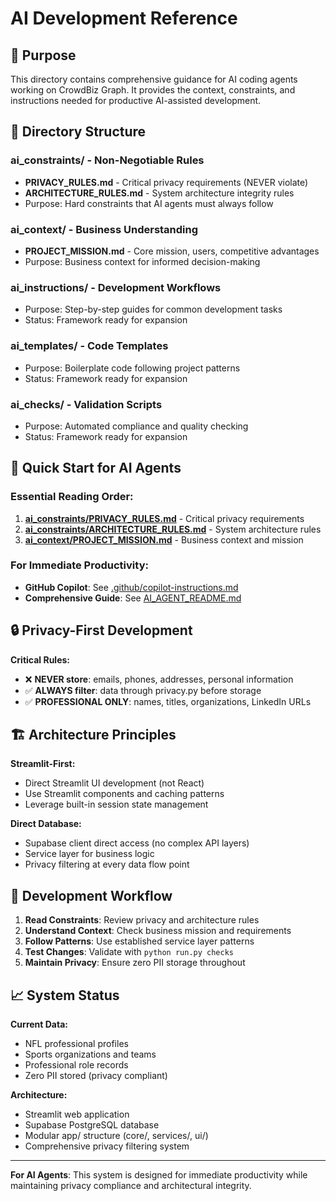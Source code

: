 # AI Development Reference

## 🎯 Purpose
This directory contains comprehensive guidance for AI coding agents working on CrowdBiz Graph. It provides the context, constraints, and instructions needed for productive AI-assisted development.

## 📁 Directory Structure

### **ai_constraints/** - Non-Negotiable Rules
- **PRIVACY_RULES.md** - Critical privacy requirements (NEVER violate)
- **ARCHITECTURE_RULES.md** - System architecture integrity rules
- Purpose: Hard constraints that AI agents must always follow

### **ai_context/** - Business Understanding  
- **PROJECT_MISSION.md** - Core mission, users, competitive advantages
- Purpose: Business context for informed decision-making

### **ai_instructions/** - Development Workflows
- Purpose: Step-by-step guides for common development tasks
- Status: Framework ready for expansion

### **ai_templates/** - Code Templates
- Purpose: Boilerplate code following project patterns  
- Status: Framework ready for expansion

### **ai_checks/** - Validation Scripts
- Purpose: Automated compliance and quality checking
- Status: Framework ready for expansion

## 🚀 Quick Start for AI Agents

### **Essential Reading Order:**
1. **[ai_constraints/PRIVACY_RULES.md](ai_constraints/PRIVACY_RULES.md)** - Critical privacy requirements
2. **[ai_constraints/ARCHITECTURE_RULES.md](ai_constraints/ARCHITECTURE_RULES.md)** - System architecture rules
3. **[ai_context/PROJECT_MISSION.md](ai_context/PROJECT_MISSION.md)** - Business context and mission

### **For Immediate Productivity:**
- **GitHub Copilot**: See [.github/copilot-instructions.md](../.github/copilot-instructions.md)
- **Comprehensive Guide**: See [AI_AGENT_README.md](../AI_AGENT_README.md)

## 🔒 Privacy-First Development

**Critical Rules:**
- ❌ **NEVER store**: emails, phones, addresses, personal information
- ✅ **ALWAYS filter**: data through privacy.py before storage  
- ✅ **PROFESSIONAL ONLY**: names, titles, organizations, LinkedIn URLs

## 🏗️ Architecture Principles

**Streamlit-First:**
- Direct Streamlit UI development (not React)
- Use Streamlit components and caching patterns
- Leverage built-in session state management

**Direct Database:**
- Supabase client direct access (no complex API layers)
- Service layer for business logic
- Privacy filtering at every data flow point

## 🔄 Development Workflow

1. **Read Constraints**: Review privacy and architecture rules
2. **Understand Context**: Check business mission and requirements  
3. **Follow Patterns**: Use established service layer patterns
4. **Test Changes**: Validate with `python run.py checks`
5. **Maintain Privacy**: Ensure zero PII storage throughout

## 📈 System Status

**Current Data:**
- NFL professional profiles
- Sports organizations and teams
- Professional role records  
- Zero PII stored (privacy compliant)

**Architecture:**
- Streamlit web application
- Supabase PostgreSQL database
- Modular app/ structure (core/, services/, ui/)
- Comprehensive privacy filtering system

---

**For AI Agents**: This system is designed for immediate productivity while maintaining privacy compliance and architectural integrity.
